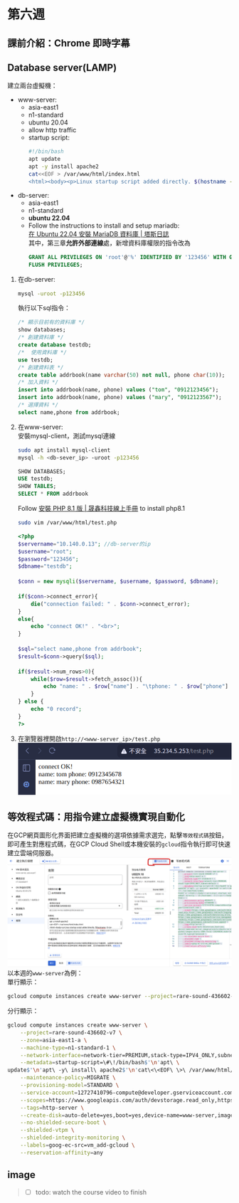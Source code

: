 # 第六週

## 課前介紹：Chrome 即時字幕

## Database server(LAMP)
建立兩台虛擬機：<br>
- www-server:<br>
    * asia-east1
    * n1-standard
    * ubuntu 20.04
    * allow http traffic
    * startup script:<br>
        ```bash
        #!/bin/bash
        apt update
        apt -y install apache2
        cat<<EOF > /var/www/html/index.html
        <html><body><p>Linux startup script added directly. $(hostname -I)</p></body></html>
        ```
- db-server:<br>
    * asia-east1
    * n1-standard
    * **ubuntu 22.04**<br>
    * Follow the instructions to install and setup mariadb:<br>
        [在 Ubuntu 22.04 安裝 MariaDB 資料庫 | 塔斯日誌](https://blog.tarswork.com/post/mariadb-install-record)<br>
        其中，第三章**允許外部連線**處，新增資料庫權限的指令改為<br>
        ```sql
        GRANT ALL PRIVILEGES ON 'root'@'%' IDENTIFIED BY '123456' WITH GRANT OPTION;
        FLUSH PRIVILEGES;
        ```

1. 在db-server:
    ```bash
    mysql -uroot -p123456
    ```
    執行以下sql指令：
    ```sql
    /* 顯示目前有的資料庫 */
    show databases;   
    /* 創建資料庫 */
    create database testdb;   
    /*  使用資料庫 */
    use testdb;  
    /* 創建資料表 */
    create table addrbook(name varchar(50) not null, phone char(10));
    /* 加入資料 */
    insert into addrbook(name, phone) values ("tom", "0912123456");
    insert into addrbook(name, phone) values ("mary", "0912123567");
    /* 選擇資料 */
    select name,phone from addrbook;
    ```
2. 在www-server:<br>
    安裝mysql-client，測試mysql連線
    ```bash
    sudo apt install mysql-client
    mysql -h <db-sever_ip> -uroot -p123456
    ```
    ```sql
    SHOW DATABASES;
    USE testdb;
    SHOW TABLES;
    SELECT * FROM addrbook
    ```
    Follow [安裝 PHP 8.1 版 | 晟鑫科技線上手冊](https://docs.ossii.com.tw/books/ubuntu-server-2004-apache-mariadb-php/page/php-81) to install php8.1
    ```bash
    sudo vim /var/www/html/test.php
    ```
    ```php
    <?php
    $servername="10.140.0.13"; //db-server的ip
    $username="root";    
    $password="123456";
    $dbname="testdb";

    $conn = new mysqli($servername, $username, $password, $dbname);

    if($conn->connect_error){
        die("connection failed: " . $conn->connect_error);
    }
    else{
        echo "connect OK!" . "<br>";
    }

    $sql="select name,phone from addrbook";
    $result=$conn->query($sql);

    if($result->num_rows>0){
        while($row=$result->fetch_assoc()){
            echo "name: " . $row["name"] . "\tphone: " . $row["phone"] . "<br>";
        }
    } else {
        echo "0 record";
    }
    ?>
    ```

3. 在瀏覽器裡開啟`http://<www-server_ip>/test.php`
    ![](src/linux-2024101501.png)

## 等效程式碼：用指令建立虛擬機實現自動化
在GCP網頁圖形化界面把建立虛擬機的選項依據需求選完，點擊`等效程式碼`按鈕，即可產生對應程式碼，在GCP Cloud Shell或本機安裝的`gcloud`指令執行即可快速建立雲端伺服器。<br>
![](src/linux-2024101502.png)
以本週的`www-server`為例：<br>
單行顯示：<br>
```bash
gcloud compute instances create www-server --project=rare-sound-436602-v7 --zone=asia-east1-a --machine-type=n1-standard-1 --network-interface=network-tier=PREMIUM,stack-type=IPV4_ONLY,subnet=default --metadata=startup-script=\#\!/bin/bash$'\n'apt\ update$'\n'apt\ -y\ install\ apache2$'\n'cat\<\<EOF\ \>\ /var/www/html/index.html$'\n'\<html\>\<body\>\<p\>Linux\ startup\ script\ added\ directly.\ \$\(hostname\ -I\)\</p\>\</body\>\</html\> --maintenance-policy=MIGRATE --provisioning-model=STANDARD --service-account=12727410796-compute@developer.gserviceaccount.com --scopes=https://www.googleapis.com/auth/devstorage.read_only,https://www.googleapis.com/auth/logging.write,https://www.googleapis.com/auth/monitoring.write,https://www.googleapis.com/auth/service.management.readonly,https://www.googleapis.com/auth/servicecontrol,https://www.googleapis.com/auth/trace.append --tags=http-server --create-disk=auto-delete=yes,boot=yes,device-name=www-server,image=projects/ubuntu-os-cloud/global/images/ubuntu-2004-focal-v20240830,mode=rw,size=10,type=pd-balanced --no-shielded-secure-boot --shielded-vtpm --shielded-integrity-monitoring --labels=goog-ec-src=vm_add-gcloud --reservation-affinity=any
```
分行顯示：<br>
```bash
gcloud compute instances create www-server \
    --project=rare-sound-436602-v7 \
    --zone=asia-east1-a \
    --machine-type=n1-standard-1 \
    --network-interface=network-tier=PREMIUM,stack-type=IPV4_ONLY,subnet=default \
    --metadata=startup-script=\#\!/bin/bash$'\n'apt\ \
update$'\n'apt\ -y\ install\ apache2$'\n'cat\<\<EOF\ \>\ /var/www/html/index.html$'\n'\<html\>\<body\>\<p\>Linux\ startup\ script\ added\ directly.\ \$\(hostname\ -I\)\</p\>\</body\>\</html\> \
    --maintenance-policy=MIGRATE \
    --provisioning-model=STANDARD \
    --service-account=12727410796-compute@developer.gserviceaccount.com \
    --scopes=https://www.googleapis.com/auth/devstorage.read_only,https://www.googleapis.com/auth/logging.write,https://www.googleapis.com/auth/monitoring.write,https://www.googleapis.com/auth/service.management.readonly,https://www.googleapis.com/auth/servicecontrol,https://www.googleapis.com/auth/trace.append \
    --tags=http-server \
    --create-disk=auto-delete=yes,boot=yes,device-name=www-server,image=projects/ubuntu-os-cloud/global/images/ubuntu-2004-focal-v20240830,mode=rw,size=10,type=pd-balanced \
    --no-shielded-secure-boot \
    --shielded-vtpm \
    --shielded-integrity-monitoring \
    --labels=goog-ec-src=vm_add-gcloud \
    --reservation-affinity=any
```

## image
> - [ ] todo: watch the course video to finish
